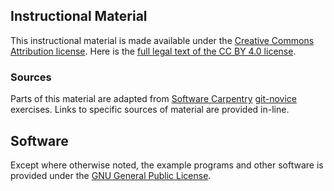 ## Instructional Material

This instructional material is made available under the [Creative Commons Attribution
license][cc-by-human]. Here is the [full legal text of the CC BY 4.0
license][cc-by-legal].

### Sources

Parts of this material are adapted from [Software Carpentry](http://software-carpentry.org/)
 [git-novice](https://swcarpentry.github.io/git-novice/) exercises.
Links to specific sources of material are provided in-line.

## Software

Except where otherwise noted, the example programs and other software is
provided under the [GNU General Public License](LICENCE).

[cc-by-human]: https://creativecommons.org/licenses/by/4.0/
[cc-by-legal]: https://creativecommons.org/licenses/by/4.0/legalcode
